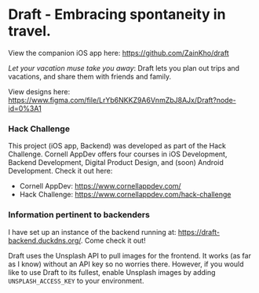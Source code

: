 <h1> Draft - Embracing spontaneity in travel. </h1>

View the companion iOS app here: https://github.com/ZainKho/draft

*Let your vacation muse take you away*: Draft lets you plan out trips and vacations, and share them with friends and family.

View designs here: https://www.figma.com/file/LrYb6NKKZ9A6VnmZbJ8AJx/Draft?node-id=0%3A1

### Hack Challenge

This project (iOS app, Backend) was developed as part of the Hack Challenge. Cornell AppDev offers four courses in iOS Development, Backend Development, Digital Product Design, and (soon) Android Development. Check it out here:
- Cornell AppDev: https://www.cornellappdev.com/
- Hack Challenge: https://www.cornellappdev.com/hack-challenge

### Information pertinent to backenders

I have set up an instance of the backend running at: https://draft-backend.duckdns.org/. Come check it out!

Draft uses the Unsplash API to pull images for the frontend. It works (as far as I know) without an API key so no worries there. 
However, if you would like to use Draft to its fullest, enable Unsplash images by adding `UNSPLASH_ACCESS_KEY` to your environment.

